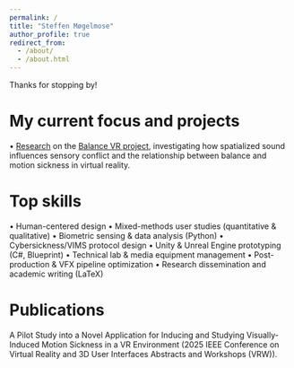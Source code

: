 ```yaml
---
permalink: /
title: "Steffen Møgelmose"
author_profile: true
redirect_from: 
  - /about/
  - /about.html
---
```


Thanks for stopping by!

My current focus and projects
======
• [Research](https://ieeexplore.ieee.org/document/10972842) on the [Balance VR project](https://melcph.create.aau.dk/), investigating how spatialized sound influences sensory conflict and the relationship between balance and motion sickness in virtual reality.

Top skills
======
• Human-centered design
• Mixed-methods user studies (quantitative & qualitative)
• Biometric sensing & data analysis (Python)
• Cybersickness/VIMS protocol design
• Unity & Unreal Engine prototyping (C#, Blueprint)
• Technical lab & media equipment management
• Post-production & VFX pipeline optimization
• Research dissemination and academic writing (LaTeX)

Publications
======
A Pilot Study into a Novel Application for Inducing and Studying Visually-Induced Motion Sickness in a VR Environment (2025 IEEE Conference on Virtual Reality and 3D User Interfaces Abstracts and Workshops (VRW)).